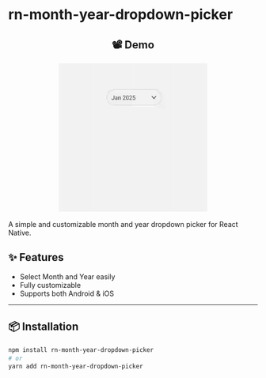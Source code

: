 # rn-month-year-dropdown-picker

<div align="center">
  <h2 align="center">📽️ Demo</h2>
  <p align="center">
    <img src="https://raw.githubusercontent.com/jayesh-jadav/month-year-dropdown/main/Assets/demo.gif" width="300" />
  </p>
</div>

A simple and customizable month and year dropdown picker for React Native.

## ✨ Features

- Select Month and Year easily
- Fully customizable
- Supports both Android & iOS

---

## 📦 Installation

```bash
npm install rn-month-year-dropdown-picker
# or
yarn add rn-month-year-dropdown-picker
```

